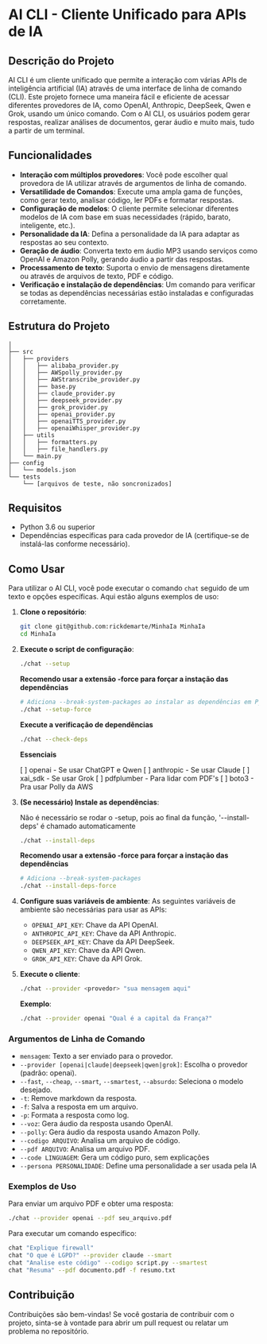 # AI CLI - Cliente Unificado para APIs de IA

## Descrição do Projeto
AI CLI é um cliente unificado que permite a interação com várias APIs de inteligência artificial (IA) através de uma interface de linha de comando (CLI). Este projeto fornece uma maneira fácil e eficiente de acessar diferentes provedores de IA, como OpenAI, Anthropic, DeepSeek, Qwen e Grok, usando um único comando. Com o AI CLI, os usuários podem gerar respostas, realizar análises de documentos, gerar áudio e muito mais, tudo a partir de um terminal.

## Funcionalidades
- **Interação com múltiplos provedores**: Você pode escolher qual provedora de IA utilizar através de argumentos de linha de comando.
- **Versatilidade de Comandos**: Execute uma ampla gama de funções, como gerar texto, analisar código, ler PDFs e formatar respostas.
- **Configuração de modelos**: O cliente permite selecionar diferentes modelos de IA com base em suas necessidades (rápido, barato, inteligente, etc.).
- **Personalidade da IA**: Defina a personalidade da IA para adaptar as respostas ao seu contexto.
- **Geração de áudio**: Converta texto em áudio MP3 usando serviços como OpenAI e Amazon Polly, gerando áudio a partir das respostas.
- **Processamento de texto**: Suporta o envio de mensagens diretamente ou através de arquivos de texto, PDF e código.
- **Verificação e instalação de dependências**: Um comando para verificar se todas as dependências necessárias estão instaladas e configuradas corretamente.

## Estrutura do Projeto
```
│
├── src
│   ├── providers
│   │   ├── alibaba_provider.py
│   │   ├── AWSpolly_provider.py
│   │   ├── AWStranscribe_provider.py
│   │   ├── base.py
│   │   ├── claude_provider.py
│   │   ├── deepseek_provider.py
│   │   ├── grok_provider.py
│   │   ├── openai_provider.py
│   │   ├── openaiTTS_provider.py
│   │   ├── openaiWhisper_provider.py
│   ├── utils
│   │   ├── formatters.py
│   │   ├── file_handlers.py
│   └── main.py
├── config
│   └── models.json
└── tests
    └── [arquivos de teste, não soncronizados]
```

## Requisitos
- Python 3.6 ou superior
- Dependências específicas para cada provedor de IA (certifique-se de instalá-las conforme necessário).

## Como Usar
Para utilizar o AI CLI, você pode executar o comando `chat` seguido de um texto e opções específicas. Aqui estão alguns exemplos de uso:

1. **Clone o repositório**:
   ```bash
   git clone git@github.com:rickdemarte/MinhaIa MinhaIa
   cd MinhaIa
   ```

2. **Execute o script de configuração**:
   ```bash
   ./chat --setup
   ```

   **Recomendo usar a extensão -force para forçar a instação das dependências**
   ```bash
   # Adiciona --break-system-packages ao instalar as dependências em Python
   ./chat --setup-force
   ```

   **Execute a verificação de dependências**
   ```bash
   ./chat --check-deps
   ```
   
   **Essenciais**

   [ ] openai - Se usar ChatGPT e Qwen
   [ ] anthropic - Se usar Claude
   [ ] xai_sdk - Se usar Grok
   [ ] pdfplumber - Para lidar com PDF's
   [ ] boto3 - Pra usar Polly da AWS

3. **(Se necessário) Instale as dependências**:

   Não é necessário se rodar o -setup, pois ao final da função, '--install-deps' é chamado automaticamente
   ```bash
   ./chat --install-deps
   ```
   **Recomendo usar a extensão -force para forçar a instação das dependências**
   ```bash
   # Adiciona --break-system-packages
   ./chat --install-deps-force
   ```

4. **Configure suas variáveis de ambiente**:
   As seguintes variáveis de ambiente são necessárias para usar as APIs:
   - `OPENAI_API_KEY`: Chave da API OpenAI.
   - `ANTHROPIC_API_KEY`: Chave da API Anthropic.
   - `DEEPSEEK_API_KEY`: Chave da API DeepSeek.
   - `QWEN_API_KEY`: Chave da API Qwen.
   - `GROK_API_KEY`: Chave da API Grok.

5. **Execute o cliente**:
   ```bash
   ./chat --provider <provedor> "sua mensagem aqui"
   ```

   **Exemplo**:
   ```bash
   ./chat --provider openai "Qual é a capital da França?"
   ```

### Argumentos de Linha de Comando
- `mensagem`: Texto a ser enviado para o provedor.
- `--provider [openai|claude|deepseek|qwen|grok]`: Escolha o provedor (padrão: openai).
- `--fast`, `--cheap`, `--smart`, `--smartest`, `--absurdo`: Seleciona o modelo desejado.
- `-t`: Remove markdown da resposta.
- `-f`: Salva a resposta em um arquivo.
- `-p`: Formata a resposta como log.
- `--voz`: Gera áudio da resposta usando OpenAI.
- `--polly`: Gera áudio da resposta usando Amazon Polly.
- `--codigo ARQUIVO`: Analisa um arquivo de código.
- `--pdf ARQUIVO`: Analisa um arquivo PDF.
- `--code LINGUAGEM`: Gera um código puro, sem explicações
- `--persona PERSONALIDADE`: Define uma personalidade a ser usada pela IA

### Exemplos de Uso
Para enviar um arquivo PDF e obter uma resposta:
```bash
./chat --provider openai --pdf seu_arquivo.pdf
```

Para executar um comando específico:
```bash
chat "Explique firewall"
chat "O que é LGPD?" --provider claude --smart
chat "Analise este código" --codigo script.py --smartest
chat "Resuma" --pdf documento.pdf -f resumo.txt
```

## Contribuição
Contribuições são bem-vindas! Se você gostaria de contribuir com o projeto, sinta-se à vontade para abrir um pull request ou relatar um problema no repositório.

